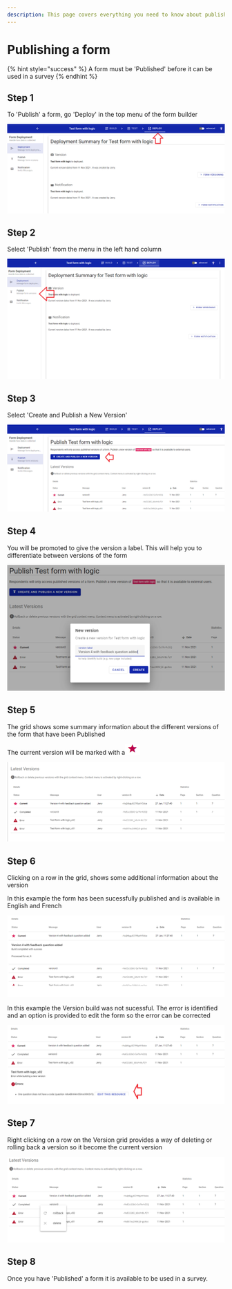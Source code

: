 ```yaml
---
description: This page covers everything you need to know about publishing a form
---
```


# Publishing a form

{% hint style="success" %}
A form must be 'Published' before it can be used in a survey
{% endhint %}

## Step 1

To 'Publish' a form, go 'Deploy' in the top menu of the form builder

![](<../../../.gitbook/assets/image (314).png>)

## Step 2

Select 'Publish' from the menu in the left hand column

![](<../../../.gitbook/assets/image (307).png>)

## Step 3

Select 'Create and Publish a New Version'

![](<../../../.gitbook/assets/image (318).png>)

## Step 4

You will be promoted to give the version a label. This will help you to differentiate between versions of the form

![](<../../../.gitbook/assets/image (334) (1).png>)

## Step 5

The grid shows some summary information about the different versions of the form that have been Published

The current version will be marked with a![](<../../../.gitbook/assets/image (15) (2).png>)

![](<../../../.gitbook/assets/image (309) (1).png>)

## Step 6

Clicking on a row in the grid, shows some additional information about the version

In this example the form has been sucessfully published and is available in English and French

![](<../../../.gitbook/assets/image (305) (1).png>)

In this example the Version build was not sucessful. The error is identified and an option is provided to edit the form so the error can be corrected

![](<../../../.gitbook/assets/image (320).png>)

## Step 7

Right clicking on a row on the Version grid provides a way of deleting or rolling back a version so it become the current version

![](<../../../.gitbook/assets/image (322) (1).png>)

## Step 8

Once you have 'Published' a form it is available to be used in a survey.
